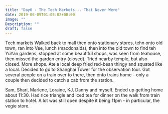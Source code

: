 ```yaml
---
title: "Day6 - The Tech Markets... That Never Were"
date: 2019-06-09T01:05:02+08:00
image: ""
Description: ""
draft: false
---
```


Tech markets
Walked back to mall then onto stationary stores, tehn onto old town, ran into Vee, lunch (macdonalds), then into the old town to find teh YuYan gardens, stopped at some beautiful shops, was seen from teahouse, then missed the garden entry (closed).  Tried nearby temple, but also closed.  More shops.  Ate a local deep fried red-bean thingy and squated like a local.  Decided to go to Shanghai Tower for the observation tour.  Got several people on a train over to there, then onto trains home - only a couple then decided to catch a cab from the station.

Sam, Shari, Marlene, Loraine, KJ, Danny and myself.  Ended up getting home about 11:30.  Had rice triangle and iced tea for dinner on the walk from train station to hotel.  A lot was still open despite it being 11pm - in particular, the vegie store.


